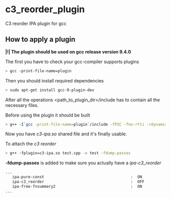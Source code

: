 # c3_reorder_plugin
C3 reorder IPA plugin for gcc

## How to apply a plugin
**|!| The plugin should be used on gcc release version 9.4.0**

The first you have to check your gcc-compiler supports plugins
```bash
> gcc -print-file-name=plugin
```

Then you should install required dependencies
```bash
> sudo apt-get install gcc-9-plugin-dev
```

After all the operations <path_to_plugin_dir>/include has to contain all the necessary files.

Before using the plugin it should be built
```bash
> g++ -I`gcc -print-file-name=plugin`/include -fPIC -fno-rtti -rdynamic -shared c3-ipa.cpp -o c3-ipa.so
```

Now you have *c3-ipa.so* shared file and it's finally usable.

To attach the *c3 reorder*
```bash
> g++ -fplugin=c3-ipa.so test.cpp -o test -fdump-passes
```

**-fdump-passes** is added to make sure you actually have a *ipa-c3_reorder*
```bash
...
   ipa-pure-const                                      :  ON
   ipa-c3_reorder                                      :  OFF
   ipa-free-fnsummary2                                 :  ON
...
```
